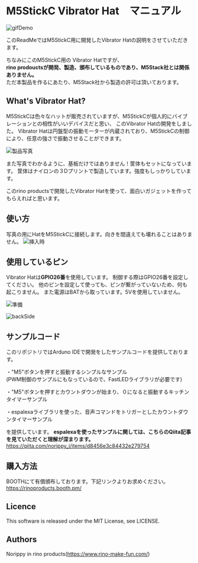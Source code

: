 # M5StickC Vibrator Hat　マニュアル

![gifDemo](https://user-images.githubusercontent.com/14104069/71437896-e01dfb80-2736-11ea-80e0-31f284552189.gif)

このReadMeではM5StickC用に開発したVibrator Hatの説明をさせていただきます。

ちなみにこのM5StickC用の Vibrator Hatですが、<br>
**rino prodouctsが開発、製造、頒布しているものであり、M5Stack社とは関係ありません。**<br>
ただ本製品を作るにあたり、M5Stack社から製造の許可は頂いております。

## What's Vibrator Hat?
M5StickCは色々なハットが販売されていますが、M5StickCが個人的にバイブレーションとの相性がいいデバイスだと思い、
このVibrator Hatの開発をしました。
Vibrator Hatは円盤型の振動モーターが内蔵されており、M5StickCの制御により、任意の強さで振動させることができます。

![製品写真](https://user-images.githubusercontent.com/14104069/71438011-4a36a080-2737-11ea-8691-4a0ddb229e8c.png)

また写真でわかるように、基板だけではありません！筐体もセットになっています。
筐体はナイロンの３Dプリントで製造しています。強度もしっかりしています。

このrino productsで開発したVibrator Hatを使って、面白いガジェットを作ってもらえればと思います。

## 使い方
写真の用にHatをM5StickCに接続します。向きを間違えても壊れることはありません。
![挿入時](https://user-images.githubusercontent.com/14104069/71437930-fd52ca00-2736-11ea-81b6-baa6bb67e05a.png)

## 使用しているピン
Vibrator Hatは**GPIO26番**を使用しています。
制御する際はGPIO26番を設定してください。
他のピンを設定して使っても、ピンが繋がっていないため、何も起こりません。
また電源はBATから取っています。5Vを使用していません。

![準備](https://user-images.githubusercontent.com/14104069/71437942-02b01480-2737-11ea-8d23-d39bd776c497.png)

![backSide](https://user-images.githubusercontent.com/14104069/73329318-96c64c00-42a0-11ea-9840-5260c067af24.png)

## サンプルコード
このリポジトリではArduno IDEで開発をしたサンプルコードを提供しております。

・"M5"ボタンを押すと振動するシンプルなサンプル<br>   (PWM制御のサンプルにもなっているので、FastLEDライブラリが必要です)

・"M5"ボタンを押すとカウントダウンが始まり、０になると振動するキッチンタイマーサンプル

・espalexaライブラリを使った、音声コマンドをトリガーとしたカウントダウンタイマーサンプル

を提供しています。
**espalexaを使ったサンプルに関しては、こちらのQiita記事を見ていただくと理解が深まります。**<br>https://qiita.com/norippy_i/items/d8456e3c84432e279754

## 購入方法
BOOTHにて有償頒布しております。下記リンクよりお求めください。
<br>https://rinoproducts.booth.pm/


## Licence
This software is released under the MIT License, see LICENSE.

## Authors
Norippy in rino products(https://www.rino-make-fun.com/)
